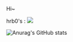 Hi~

hrb0's : <a href="https://coooding-study.tistory.com/" target="_blank"><img src="https://img.shields.io/badge/StudyNote-000000?style=flat-square&logo=appveyor&logo=#000000&logoColor=ffffff"/></a>

![Anurag's GitHub stats](https://github-readme-stats.vercel.app/api?username=hrb0&show_icons=true&theme=radical)
